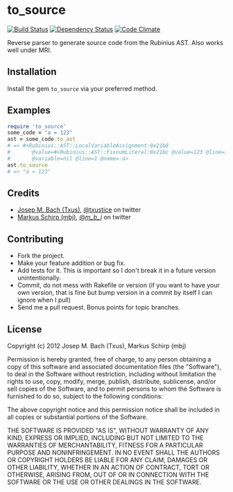 to_source
=========

[![Build Status](https://secure.travis-ci.org/txus/to_source.png?branch=master)](http://travis-ci.org/txus/to_source)
[![Dependency Status](https://gemnasium.com/txus/to_source.png)](https://gemnasium.com/txus/to_source)
[![Code Climate](https://codeclimate.com/badge.png)](https://codeclimate.com/github/txus/to_source)

Reverse parser to generate source code from the Rubinius AST. Also works well under MRI. 

Installation
------------

Install the gem ```to_source``` via your preferred method.

Examples
--------

```ruby
require 'to_source'
some_code = "a = 123"
ast = some_code.to_ast
# => #<Rubinius::AST::LocalVariableAssignment:0x21b8
#       @value=#<Rubinius::AST::FixnumLiteral:0x21bc @value=123 @line=1>
#       @variable=nil @line=1 @name=:a>
ast.to_source
# => "a = 123"
```

Credits
-------

* [Josep M. Bach (Txus)](http://txustice.me), [@txustice](http://twitter.com/txustice) on twitter
* [Markus Schirp (mbj)](https://github.com/mbj), [@_m_b_j_](http://twitter.com/_m_b_j_) on twitter

Contributing
-------------

* Fork the project.
* Make your feature addition or bug fix.
* Add tests for it. This is important so I don't break it in a
  future version unintentionally.
* Commit, do not mess with Rakefile or version
  (if you want to have your own version, that is fine but bump version in a commit by itself I can ignore when I pull)
* Send me a pull request. Bonus points for topic branches.

License
-------

Copyright (c) 2012 Josep M. Bach (Txus), Markus Schirp (mbj)

Permission is hereby granted, free of charge, to any person obtaining
a copy of this software and associated documentation files (the
"Software"), to deal in the Software without restriction, including
without limitation the rights to use, copy, modify, merge, publish,
distribute, sublicense, and/or sell copies of the Software, and to
permit persons to whom the Software is furnished to do so, subject to
the following conditions:

The above copyright notice and this permission notice shall be
included in all copies or substantial portions of the Software.

THE SOFTWARE IS PROVIDED "AS IS", WITHOUT WARRANTY OF ANY KIND,
EXPRESS OR IMPLIED, INCLUDING BUT NOT LIMITED TO THE WARRANTIES OF
MERCHANTABILITY, FITNESS FOR A PARTICULAR PURPOSE AND
NONINFRINGEMENT. IN NO EVENT SHALL THE AUTHORS OR COPYRIGHT HOLDERS BE
LIABLE FOR ANY CLAIM, DAMAGES OR OTHER LIABILITY, WHETHER IN AN ACTION
OF CONTRACT, TORT OR OTHERWISE, ARISING FROM, OUT OF OR IN CONNECTION
WITH THE SOFTWARE OR THE USE OR OTHER DEALINGS IN THE SOFTWARE.
